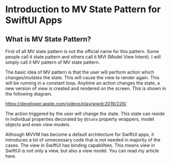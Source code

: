 # Introduction to MV State Pattern for SwiftUI Apps



## What is MV State Pattern? 

First of all MV state pattern is not the official name for this pattern. Some people call it state pattern and others call it MVI (Model View Intent). I will simply call it MV pattern of MV state pattern. 

The basic idea of MV pattern is that the user will perform action which changes/mutates the state. This will cause the view to render again. This will be running in a constant loop. Anytime an action changes the state, a new version of view is created and rendered on the screen. This is shown in the following diagram. 

<screenshot>

https://developer.apple.com/videos/play/wwdc2019/226/

The action triggered by the user will change the state. This state can reside in individual properties decorated by ```@State``` property wrappers, model objects and even view models. 

Although MVVM has become a default architecture for SwiftUI apps, it introduces a lot of unnecessary code that is not needed in majority of the cases. The view in SwiftUI has binding capabilities. This means view in SwiftUI is not only a view, but also a view model. You can read my article here. 





